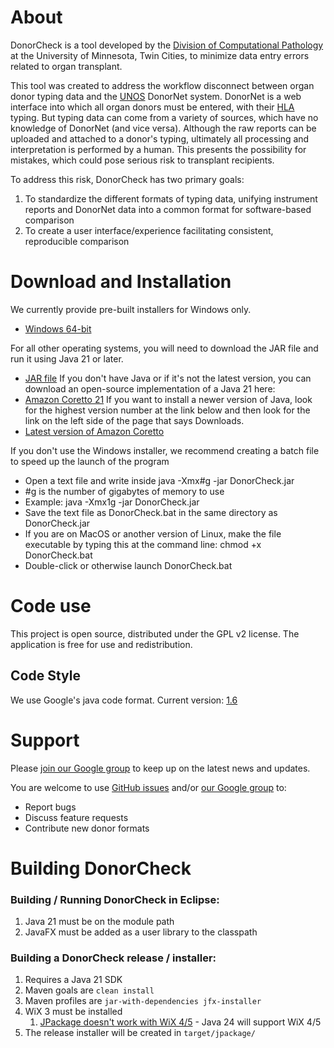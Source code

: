 # About

DonorCheck is a tool developed by the [Division of Computational Pathology](https://www.pathology.umn.edu/computational-pathology) at the University of Minnesota, Twin Cities, to minimize data entry errors related to organ transplant.

This tool was created to address the workflow disconnect between organ donor typing data and the [UNOS](http://unos.org/) DonorNet system. DonorNet is a web interface into which all organ donors must be entered, with their [HLA](http://hla.alleles.org/alleles/index.html) typing. But typing data can come from a variety of sources, which have no knowledge of DonorNet (and vice versa). Although the raw reports can be uploaded and attached to a donor's typing, ultimately all processing and interpretation is performed by a human. This presents the possibility for mistakes, which could pose serious risk to transplant recipients.

To address this risk, DonorCheck has two primary goals:
1. To standardize the different formats of typing data, unifying instrument reports and DonorNet data into a common format for software-based comparison
1. To create a user interface/experience facilitating consistent, reproducible comparison

# Download and Installation

We currently provide pre-built installers for Windows only. 

* [Windows 64-bit](https://github.com/PankratzLab/DonorCheck/releases/latest/)

For all other operating systems, you will need to download the JAR file and run it using Java 21 or later.
* [JAR file](https://github.com/PankratzLab/DonorCheck/releases/latest/)
If you don't have Java or if it's not the latest version, you can download an open-source implementation of a Java 21 here:
* [Amazon Coretto 21](https://docs.aws.amazon.com/corretto/latest/corretto-21-ug/downloads-list.html)
If you want to install a newer version of Java, look for the highest version number at the link below and then look for the link on the left side of the page that says Downloads.
* [Latest version of Amazon Coretto](https://docs.aws.amazon.com/corretto/)

If you don't use the Windows installer, we recommend creating a batch file to speed up the launch of the program
* Open a text file and write inside java -Xmx#g -jar DonorCheck.jar
* #g is the number of gigabytes of memory to use
* Example: java -Xmx1g -jar DonorCheck.jar
* Save the text file as DonorCheck.bat in the same directory as DonorCheck.jar
* If you are on MacOS or another version of Linux, make the file executable by typing this at the command line: chmod +x DonorCheck.bat
* Double-click or otherwise launch DonorCheck.bat

# Code use

This project is open source, distributed under the GPL v2 license. The application is free for use and redistribution.

## Code Style

We use Google's java code format. Current version: [1.6](https://github.com/google/google-java-format/releases/download/google-java-format-1.6/google-java-format-eclipse-plugin_1.6.0.jar)

# Support

Please [join our Google group](https://groups.google.com/a/umn.edu/forum/#!forum/donor_check) to keep up on the latest news and updates.

You are welcome to use [GitHub issues](https://github.com/PankratzLab/DonorCheck/issues) and/or [our Google group](https://groups.google.com/a/umn.edu/forum/#!forum/donor_check) to:
* Report bugs
* Discuss feature requests
* Contribute new donor formats

# Building DonorCheck

### Building / Running DonorCheck in Eclipse:  
1) Java 21 must be on the module path  
2) JavaFX must be added as a user library to the classpath  


### Building a DonorCheck release / installer:  
1) Requires a Java 21 SDK  
2) Maven goals are `clean install`  
3) Maven profiles are `jar-with-dependencies jfx-installer`  
4) WiX 3 must be installed  
	1) [JPackage doesn't work with WiX 4/5](https://bugs.openjdk.org/browse/JDK-8319457) - Java 24 will support WiX 4/5  
5) The release installer will be created in `target/jpackage/`  
